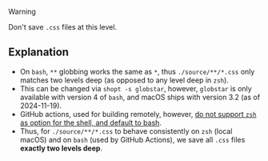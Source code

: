 > [!WARNING]
> Don't save `.css` files at this level.

## Explanation
- On `bash`, `**` globbing works the same as `*`, thus `./source/**/*.css` only
  matches two levels deep (as opposed to any level deep in `zsh`).
- This can be changed via `shopt -s globstar`, however, `globstar` is only
  available with version 4 of `bash`, and macOS ships with version 3.2 (as of
  2024-11-19).
- GitHub actions, used for building remotely, however, [do not support `zsh` as
  option for the shell, and default to
  bash](https://docs.github.com/en/actions/writing-workflows/workflow-syntax-for-github-actions#jobsjob_iddefaultsrunshell).
- Thus, for `./source/**/*.css` to behave consistently on `zsh` (local macOS)
  and on `bash` (used by GitHub Actions), we save all `.css` files **exactly two
  levels deep**.
